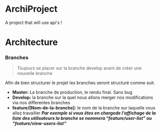 # ArchiProject

A project that will use api's !

# Architecture

### Branches

> Toujours se placer sur la branche develop avant de créer une nouvelle branche

Afin de bien structurer le projet les branches seront structuré comme suit.

* **Master:** La branche de production, le rendu final. Sans bug
* **Develop:** la branche sur la quel nous allons merger nos modifications via nos differentes branches
* **feature/[Nom-de-la-branche]:** le nom de la branche sur laquelle vous allez travailler 
***Par exemple si vous êtes en chargede l'affichage de la liste des utilisateurs la branche se nommera "feature/user-list" ou "feature/view-users-list"***
